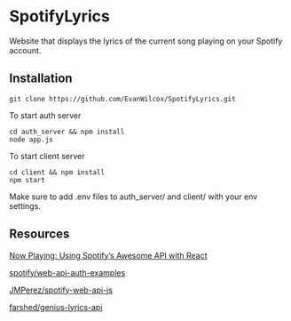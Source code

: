 # SpotifyLyrics
Website that displays the lyrics of the current song playing on your Spotify account. 

## Installation

    git clone https://github.com/EvanWilcox/SpotifyLyrics.git
    
To start auth server 

    cd auth_server && npm install
    node app.js
    
To start client server 

    cd client && npm install
    npm start


Make sure to add .env files to auth_server/ and client/ with your env settings. 

## Resources

[Now Playing: Using Spotify’s Awesome API with React](https://medium.com/@jonnykalambay/now-playing-using-spotifys-awesome-api-with-react-7db8173a7b13)

[spotify/web-api-auth-examples](https://github.com/spotify/web-api-auth-examples)

[JMPerez/spotify-web-api-js](https://github.com/JMPerez/spotify-web-api-js)

[farshed/genius-lyrics-api](https://github.com/farshed/genius-lyrics-api)
